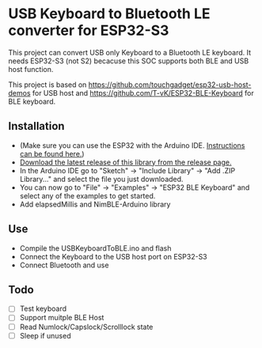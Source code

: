 # USB Keyboard to Bluetooth LE converter for ESP32-S3

This project can convert USB only Keyboard to a Bluetooth LE keyboard. It needs ESP32-S3 (not S2) becacuse this SOC supports both BLE and USB host function.

This project is based on https://github.com/touchgadget/esp32-usb-host-demos for USB host and https://github.com/T-vK/ESP32-BLE-Keyboard for BLE keyboard.

## Installation
- (Make sure you can use the ESP32 with the Arduino IDE. [Instructions can be found here.](https://github.com/espressif/arduino-esp32#installation-instructions))
- [Download the latest release of this library from the release page.](https://github.com/wasdwasd0105/ESP32S3-USB-to-BLE-Keyboard/releases)
- In the Arduino IDE go to "Sketch" -> "Include Library" -> "Add .ZIP Library..." and select the file you just downloaded.
- You can now go to "File" -> "Examples" -> "ESP32 BLE Keyboard" and select any of the examples to get started.
- Add elapsedMillis and NimBLE-Arduino library

## Use
- Compile the USBKeyboardToBLE.ino and flash
- Connect the Keyboard to the USB host port on ESP32-S3
- Connect Bluetooth and use

## Todo
 - [ ] Test keyboard
 - [ ] Support muitple BLE Host
 - [ ] Read Numlock/Capslock/Scrolllock state
 - [ ] Sleep if unused